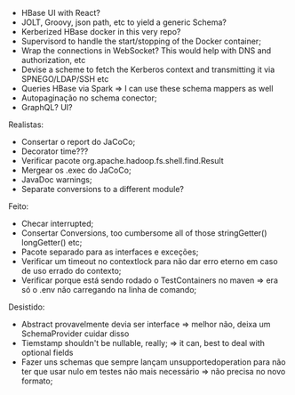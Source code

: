 - HBase UI with React?
- JOLT, Groovy, json path, etc to yield a generic Schema?
- Kerberized HBase docker in this very repo?
- Supervisord to handle the start/stopping of the Docker container;
- Wrap the connections in WebSocket? This would help with DNS and authorization, etc
- Devise a scheme to fetch the Kerberos context and transmitting it via SPNEGO/LDAP/SSH etc
- Queries HBase via Spark => I can use these schema mappers as well
- Autopaginação no schema conector;
- GraphQL? UI?

Realistas:

- Consertar o report do JaCoCo;
- Decorator time???
- Verificar pacote org.apache.hadoop.fs.shell.find.Result
- Mergear os .exec do JaCoCo;
- JavaDoc warnings;
- Separate conversions to a different module?

Feito:

- Checar interrupted;
- Consertar Conversions, too cumbersome all of those stringGetter() longGetter() etc;
- Pacote separado para as interfaces e exceções;
- Verificar um timeout no contextlock para não dar erro eterno em caso de uso errado do contexto;
- Verificar porque está sendo rodado o TestContainers no maven => era só o .env não carregando na linha de comando;

Desistido:

- Abstract provavelmente devia ser interface => melhor não, deixa um SchemaProvider cuidar disso
- Tiemstamp shouldn't be nullable, really; => it can, best to deal with optional fields
- Fazer uns schemas que sempre lançam unsupportedoperation para não ter que usar nulo em testes não mais necessário => não precisa no novo
  formato;
